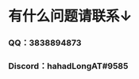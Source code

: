 # 有什么问题请联系↓
### QQ：3838894873
### Discord：hahadLongAT#9585
<!---
CloudX-ScriptsWane/CloudX-ScriptsWane 是✨特别✨仓库，因为它 `README.md` (此文件)出现在您的GitHub个人资料中。您可以单击预览链接来查看您的更改。
--->